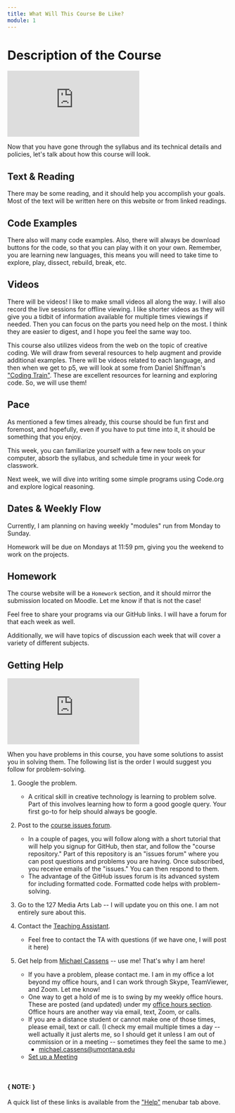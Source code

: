 ```yaml
---
title: What Will This Course Be Like?
module: 1
---
```




# Description of the Course


<div class="embed-responsive embed-responsive-16by9"><iframe class="embed-responsive-item" src="https://www.youtube.com/embed/jFiKjke1jx8" frameborder="0" allowfullscreen></iframe></div>

Now that you have gone through the syllabus and its technical details and policies, let's talk about how this course will look.

## Text & Reading

There may be some reading, and it should help you accomplish your goals. Most of the text will be written here on this website or from linked readings.

## Code Examples

There also will many code examples. Also, there will always be download buttons for the code, so that you can play with it on your own. Remember, you are learning new languages, this means you will need to take time to explore, play, dissect, rebuild, break, etc.

## Videos

There will be videos! I like to make small videos all along the way.  I will also record the live sessions for offline viewing.  I like shorter videos as they will give you a tidbit of information available for multiple times viewings if needed.  Then you can focus on the parts you need help on the most.  I think they are easier to digest, and I hope you feel the same way too.

This course also utilizes videos from the web on the topic of creative coding. We will draw from several resources to help augment and provide additional examples. There will be videos related to each language, and then when we get to p5, we will look at some from Daniel Shiffman's ["Coding Train"](http://thecodingtrain.com). These are excellent resources for learning and exploring code. So, we will use them!

## Pace

As mentioned a few times already, this course should be fun first and foremost, and hopefully, even if you have to put time into it, it should be something that you enjoy.

This week, you can familiarize yourself with a few new tools on your computer, absorb the syllabus, and schedule time in your week for classwork.

Next week, we will dive into writing some simple programs using Code.org and explore logical reasoning.

## Dates & Weekly Flow

Currently, I am planning on having weekly "modules" run from Monday to Sunday.

Homework will be due on Mondays at 11:59 pm, giving you the weekend to work on the projects.


## Homework

The course website will be a `Homework` section, and it should mirror the submission located on Moodle.  Let me know if that is not the case!

Feel free to share your programs via our GitHub links.  I will have a forum for that each week as well.  

Additionally, we will have topics of discussion each week that will cover a variety of different subjects.



## Getting Help

<div class="embed-responsive embed-responsive-16by9"><iframe class="embed-responsive-item" src="https://www.youtube.com/embed/YMNx52LmLNA" frameborder="0" allowfullscreen></iframe></div>

When you have problems in this course, you have some solutions to assist you in solving them. The following list is the order I would suggest you follow for problem-solving.

1. Google the problem.
    - A critical skill in creative technology is learning to problem solve. Part of this involves learning how to form a good google query. Your first go-to for help should always be google.
2. Post to the [course issues forum](https://github.com/Montana-Media-Arts/120_CreativeCoding1-Fall2020-Samples/issues).
    - In a couple of pages, you will follow along with a short tutorial that will help you signup for GitHub, then star, and follow the "course repository." Part of this repository is an "issues forum" where you can post questions and problems you are having. Once subscribed, you receive emails of the "issues." You can then respond to them.
    - The advantage of the GitHub issues forum is its advanced system for including formatted code. Formatted code helps with problem-solving.
3. Go to the 127 Media Arts Lab -- I will update you on this one. I am not entirely sure about this.
4. Contact the [Teaching Assistant]({{site.baseurl}}/instructors/#TA).
    - Feel free to contact the TA with questions (if we have one, I will post it here)

5. Get help from [Michael Cassens]({{site.baseurl}}/instructors/#instructor-prof-michael-cassens) -- use me! That's why I am here!
    - If you have a problem, please contact me.  I am in my office a lot beyond my office hours, and I can work through Skype, TeamViewer, and Zoom.  Let me know!
    - One way to get a hold of me is to swing by my weekly office hours. These are posted (and updated) under my [office hours section]({{site.baseurl}}/instructors/#office-hours). Office hours are another way via email, text, Zoom, or calls.
    - If you are a distance student or cannot make one of those times, please email, text or call. (I check my email multiple times a day -- well actually it just alerts me, so I should get it unless I am out of commission or in a meeting -- sometimes they feel the same to me.)
        - [michael.cassens@umontana.edu](mailto:michael.cassens@umontana.edu?subject=120%20Question)
    - [Set up a Meeting](https://calendly.com/michael-cassens/120-meeting)

<br />


#### { NOTE: }
A quick list of these links is available from the ["Help"]({{site.baseurl}}/help/) menubar tab above.
